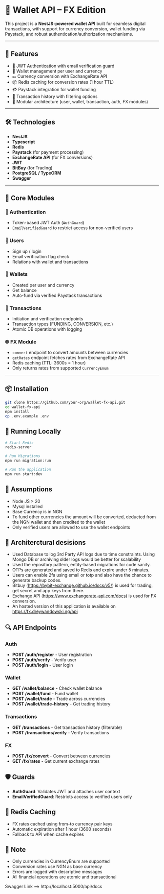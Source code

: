 # 💸 Wallet API – FX Edition

This project is a **NestJS-powered wallet API** built for seamless digital transactions, with support for currency conversion, wallet funding via Paystack, and robust authentication/authorization mechanisms.

---

## 🚀 Features

- 🔐 JWT Authentication with email verification guard
- 👛 Wallet management per user and currency
- 💵 Currency conversion with ExchangeRate API
- 📦 Redis caching for conversion rates (1 hour TTL)
- 💳 Paystack integration for wallet funding
- 🧾 Transaction history with filtering options
- 🎯 Modular architecture (user, wallet, transaction, auth, FX modules)

---

## 🛠️ Technologies

- **NestJS**
- **Typescript**
- **Redis**
- **Paystack** (for payment processing)
- **ExchangeRate API** (for FX conversions)
- **JWT**
- **BitBuy** (for Trading)
- **PostgreSQL / TypeORM**
- **Swagger**

---

## 🧬 Core Modules

### 🔐 Authentication

- Token-based JWT Auth (`AuthGuard`)
- `EmailVerifiedGuard` to restrict access for non-verified users

### 👤 Users

- Sign up / login
- Email verification flag check
- Relations with wallet and transactions

### 💼 Wallets

- Created per user and currency
- Get balance
- Auto-fund via verified Paystack transactions

### 💸 Transactions

- Initiation and verification endpoints
- Transaction types (FUNDING, CONVERSION, etc.)
- Atomic DB operations with logging

### 🌐 FX Module

- `convert` endpoint to convert amounts between currencies
- `getRates` endpoint fetches rates from ExchangeRate API
- Redis caching (TTL: 3600s = 1 hour)
- Only returns rates from supported `CurrencyEnum`

---

## 📦 Installation

```bash
git clone https://github.com/your-org/wallet-fx-api.git
cd wallet-fx-api
npm install
cp .env.example .env
```

## 🧪 Running Locally

```bash
# Start Redis
redis-server

# Run Migrations
npm run migration:run

# Run the application
npm run start:dev

```

## 📄 Assumptions

- Node JS > 20
- Mysql installed
- Base Currency is in NGN
- To fund other currrencies the amount will be converted, deducted from the NGN wallet and then credited to the wallet
- Only verified users are allowed to use the wallet endpoints

## 📄 Architerctural desisions

- Used Database to log 3rd Party API logs due to time constraints. Using Mongo DB or archiving older logs would be better for scalability
- Used the repository pattern, entity-based migrations for code sanity.
- OTPs are generated and saved to Redis and expire under 5 minutes.
- Users can enable 2fa using email or totp and also have the chance to generate backup codes.
- Bitbuy (https://bybit-exchange.github.io/docs/v5/) is used for trading, get secret and app keys from there.
- Exchange API (https://www.exchangerate-api.com/docs) is used for FX conversion.
- An hosted version of this application is available on https://fx.dreywandowski.ng/api

## 🔍 API Endpoints

### Auth

- **POST /auth/register** - User registration
- **POST /auth/verify** - Verify user
- **POST /auth/login** - User login

### Wallet

- **GET /wallet/balance** - Check wallet balance
- **POST /wallet/fund** - Fund wallet
- **POST /wallet/trade** - Trade across currencies
- **POST /wallet/trade-history** - Get trading history

### Transactions

- **GET /transactions** - Get transaction history (filterable)
- **POST /transactions/verify** - Verify transactions

### FX

- **POST /fx/convert** - Convert between currencies
- **GET /fx/rates** - Get current exchange rates

## 🛡️ Guards

- **AuthGuard**: Validates JWT and attaches user context
- **EmailVerifiedGuard**: Restricts access to verified users only

## 🧊 Redis Caching

- FX rates cached using from-to currency pair keys
- Automatic expiration after 1 hour (3600 seconds)
- Fallback to API when cache expires

## 🧠 Note

- Only currencies in CurrencyEnum are supported
- Conversion rates use NGN as base currency
- Errors are logged with descriptive messages
- All financial operations are atomic and transactional

Swagger Link ==> http://localhost:5000/api/docs

